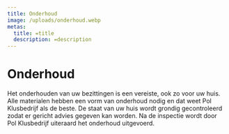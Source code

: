 ```yaml
---
title: Onderhoud
image: /uploads/onderhoud.webp
metas:
  title: =title
  description: =description
---
```


# Onderhoud

Het onderhouden van uw bezittingen is een vereiste, ook zo voor uw huis. Alle
materialen hebben een vorm van onderhoud nodig en dat weet Pol Klusbedrijf als
de beste. De staat van uw huis wordt grondig gecontroleerd zodat er gericht
advies gegeven kan worden. Na de inspectie wordt door Pol Klusbedrijf uiteraard
het onderhoud uitgevoerd.
